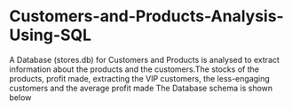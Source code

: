 # Customers-and-Products-Analysis-Using-SQL
A Database (stores.db) for Customers and Products is analysed to extract information about the products and the customers.The stocks of the products, profit made, extracting the VIP customers, the less-engaging customers and the average profit made
The Database schema is shown below


